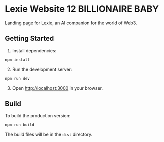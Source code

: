# Lexie Website 12 BILLIONAIRE BABY

Landing page for Lexie, an AI companion for the world of Web3.

## Getting Started

1. Install dependencies:
```bash
npm install
```

2. Run the development server:
```bash
npm run dev
```

3. Open [http://localhost:3000](http://localhost:3000) in your browser.

## Build

To build the production version:
```bash
npm run build
```

The build files will be in the `dist` directory. 